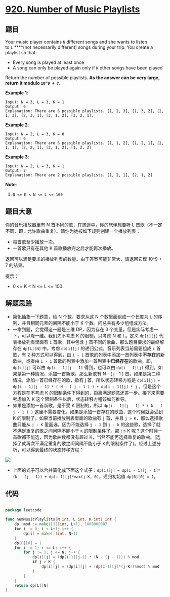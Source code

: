 # [920. Number of Music Playlists](https://leetcode.com/problems/number-of-music-playlists/)


## 题目

Your music player contains `N` different songs and she wants to listen to `L` ****(not necessarily different) songs during your trip. You create a playlist so that:

- Every song is played at least once
- A song can only be played again only if `K` other songs have been played

Return the number of possible playlists. **As the answer can be very large, return it modulo `10^9 + 7`**.

**Example 1**:

    Input: N = 3, L = 3, K = 1
    Output: 6
    Explanation: There are 6 possible playlists. [1, 2, 3], [1, 3, 2], [2, 1, 3], [2, 3, 1], [3, 1, 2], [3, 2, 1].

**Example 2**:

    Input: N = 2, L = 3, K = 0
    Output: 6
    Explanation: There are 6 possible playlists. [1, 1, 2], [1, 2, 1], [2, 1, 1], [2, 2, 1], [2, 1, 2], [1, 2, 2]

**Example 3**:

    Input: N = 2, L = 3, K = 1
    Output: 2
    Explanation: There are 2 possible playlists. [1, 2, 1], [2, 1, 2]

**Note**:

1. `0 <= K < N <= L <= 100`

## 题目大意

你的音乐播放器里有 N 首不同的歌，在旅途中，你的旅伴想要听 L 首歌（不一定不同，即，允许歌曲重复）。请你为她按如下规则创建一个播放列表：

- 每首歌至少播放一次。
- 一首歌只有在其他 K 首歌播放完之后才能再次播放。

返回可以满足要求的播放列表的数量。由于答案可能非常大，请返回它模 10^9 + 7 的结果。

提示：

- 0 <= K < N <= L <= 100




## 解题思路

- 简化抽象一下题意，给 N 个数，要求从这 N 个数里面组成一个长度为 L 的序列，并且相同元素的间隔不能小于 K 个数。问总共有多少组组成方法。
- 一拿到题，会觉得这一题是三维 DP，因为存在 3 个变量，但是实际考虑一下，可以降一维。我们先不考虑 K 的限制，只考虑 N 和 L。定义 `dp[i][j]` 代表播放列表里面有 `i` 首歌，其中包含 `j` 首不同的歌曲，那么题目要求的最终解存在 `dp[L][N]` 中。考虑 `dp[i][j]` 的递归公式，音乐列表当前需要组成 `i` 首歌，有 2 种方式可以得到，由 `i - 1` 首歌的列表中添加一首列表中**不存在**的新歌曲，或者由 `i - 1` 首歌的列表中添加一首列表中**已经存在**的歌曲。即，`dp[i][j]` 可以由 `dp[i - 1][j - 1]` 得到，也可以由 `dp[i - 1][j]` 得到。如果是第一种情况，添加一首新歌，那么新歌有 N - ( j - 1 ) 首，如果是第二种情况，添加一首已经存在的歌，歌有 j 首，所以状态转移方程是 `dp[i][j] = dp[i - 1][j - 1] * ( N - ( j - 1 ) ) + dp[i - 1][j] * j` 。但是这个方程是在不考虑 K 的限制条件下得到的，距离满足题意还差一步。接下来需要考虑加入 K 这个限制条件以后，状态转移方程该如何推导。
- 如果是添加一首新歌，是不受 K 限制的，所以 `dp[i - 1][j - 1] * ( N - ( j - 1 ) )` 这里不需要变化。如果是添加一首存在的歌曲，这个时候就会受到 K 的限制了。如果当前播放列表里面的歌曲有 `j` 首，并且 `j > K`，那么选择歌曲只能从 `j - K` 里面选，因为不能选择 `j - 1` 到 `j - k` 的这些歌，选择了就不满足重复的歌之间间隔不能小于 `K` 的限制条件了。那 j ≤ K 呢？这个时候一首歌都不能选，因为歌曲数都没有超过 K，当然不能再选择重复的歌曲。(选择了就再次不满足重复的歌之间间隔不能小于 `K` 的限制条件了)。经过上述分析，可以得到最终的状态转移方程：

![](https://img.halfrost.com/Leetcode/leetcode_920.gif)

- 上面的式子可以合并简化成下面这个式子：`dp[i][j] = dp[i - 1][j - 1]*(N - (j - 1)) + dp[i-1][j]*max(j-K, 0)`，递归初始值 `dp[0][0] = 1`。


## 代码

```go

package leetcode

func numMusicPlaylists(N int, L int, K int) int {
	dp, mod := make([][]int, L+1), 1000000007
	for i := 0; i < L+1; i++ {
		dp[i] = make([]int, N+1)
	}
	dp[0][0] = 1
	for i := 1; i <= L; i++ {
		for j := 1; j <= N; j++ {
			dp[i][j] = (dp[i-1][j-1] * (N - (j - 1))) % mod
			if j > K {
				dp[i][j] = (dp[i][j] + (dp[i-1][j]*(j-K))%mod) % mod
			}
		}
	}
	return dp[L][N]
}

```